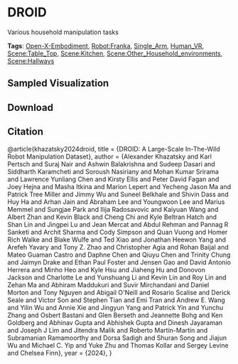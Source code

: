 # DROID

Various household manipulation tasks

**Tags**: [Open-X-Embodiment](https://github.com/KeplerC/oed-playground/tree/main/pages/tags/Open-X-Embodiment.md), [Robot:Franka](https://github.com/KeplerC/oed-playground/tree/main/pages/tags/Robot:Franka.md), [Single_Arm](https://github.com/KeplerC/oed-playground/tree/main/pages/tags/Single_Arm.md), [Human_VR](https://github.com/KeplerC/oed-playground/tree/main/pages/tags/Human_VR.md), [Scene:Table_Top](https://github.com/KeplerC/oed-playground/tree/main/pages/tags/Scene:Table_Top.md), [Scene:Kitchen](https://github.com/KeplerC/oed-playground/tree/main/pages/tags/Scene:Kitchen.md), [Scene:Other_Household_environments](https://github.com/KeplerC/oed-playground/tree/main/pages/tags/Scene:Other_Household_environments.md), [Scene:Hallways](https://github.com/KeplerC/oed-playground/tree/main/pages/tags/Scene:Hallways.md)

## Sampled Visualization



## Download



## Citation

@article{khazatsky2024droid,
    title   = {DROID: A Large-Scale In-The-Wild Robot Manipulation Dataset},
    author  = {Alexander Khazatsky and Karl Pertsch and Suraj Nair and Ashwin Balakrishna and Sudeep Dasari and Siddharth Karamcheti and Soroush Nasiriany and Mohan Kumar Srirama and Lawrence Yunliang Chen and Kirsty Ellis and Peter David Fagan and Joey Hejna and Masha Itkina and Marion Lepert and Yecheng Jason Ma and Patrick Tree Miller and Jimmy Wu and Suneel Belkhale and Shivin Dass and Huy Ha and Arhan Jain and Abraham Lee and Youngwoon Lee and Marius Memmel and Sungjae Park and Ilija Radosavovic and Kaiyuan Wang and Albert Zhan and Kevin Black and Cheng Chi and Kyle Beltran Hatch and Shan Lin and Jingpei Lu and Jean Mercat and Abdul Rehman and Pannag R Sanketi and Archit Sharma and Cody Simpson and Quan Vuong and Homer Rich Walke and Blake Wulfe and Ted Xiao and Jonathan Heewon Yang and Arefeh Yavary and Tony Z. Zhao and Christopher Agia and Rohan Baijal and Mateo Guaman Castro and Daphne Chen and Qiuyu Chen and Trinity Chung and Jaimyn Drake and Ethan Paul Foster and Jensen Gao and David Antonio Herrera and Minho Heo and Kyle Hsu and Jiaheng Hu and Donovon Jackson and Charlotte Le and Yunshuang Li and Kevin Lin and Roy Lin and Zehan Ma and Abhiram Maddukuri and Suvir Mirchandani and Daniel Morton and Tony Nguyen and Abigail O'Neill and Rosario Scalise and Derick Seale and Victor Son and Stephen Tian and Emi Tran and Andrew E. Wang and Yilin Wu and Annie Xie and Jingyun Yang and Patrick Yin and Yunchu Zhang and Osbert Bastani and Glen Berseth and Jeannette Bohg and Ken Goldberg and Abhinav Gupta and Abhishek Gupta and Dinesh Jayaraman and Joseph J Lim and Jitendra Malik and Roberto Martín-Martín and Subramanian Ramamoorthy and Dorsa Sadigh and Shuran Song and Jiajun Wu and Michael C. Yip and Yuke Zhu and Thomas Kollar and Sergey Levine and Chelsea Finn},
    year    = {2024},
}